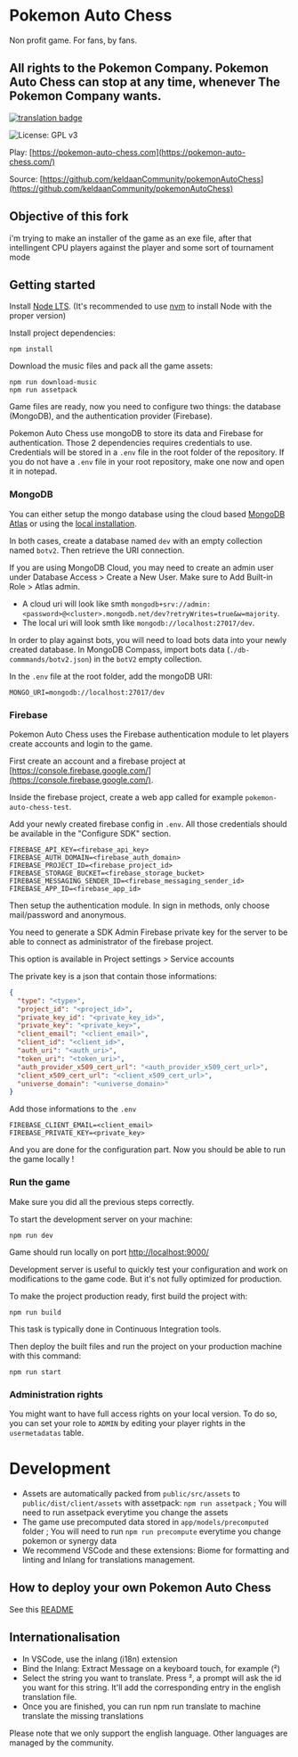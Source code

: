 # Pokemon Auto Chess

Non profit game. For fans, by fans.

## All rights to the Pokemon Company. Pokemon Auto Chess can stop at any time, whenever The Pokemon Company wants.

[![translation badge](https://inlang.com/badge?url=github.com/keldaanCommunity/pokemonAutoChess)](https://inlang.com/editor/github.com/keldaanCommunity/pokemonAutoChess?ref=badge)

![License: GPL v3](https://img.shields.io/badge/License-GPLv3-blue.svg)

Play: [https://pokemon-auto-chess.com](https://pokemon-auto-chess.com/)

Source: [https://github.com/keldaanCommunity/pokemonAutoChess](https://github.com/keldaanCommunity/pokemonAutoChess)

## Objective of this fork
i'm trying to make an installer of the game as an exe file, after that intellingent CPU players against the player and some sort of tournament mode
## Getting started

Install [Node LTS](https://nodejs.org/en). (It's recommended to use [nvm](https://github.com/nvm-sh/nvm) to install Node with the proper version)

Install project dependencies:
```
npm install
```

Download the music files and pack all the game assets:
```
npm run download-music
npm run assetpack
```

Game files are ready, now you need to configure two things: the database (MongoDB), and the authentication provider (Firebase).

Pokemon Auto Chess use mongoDB to store its data and Firebase for authentication. Those 2 dependencies requires credentials to use. Credentials will be stored in a `.env` file in the root folder of the repository. If you do not have a `.env` file in your root repository, make one now and open it in notepad.

### MongoDB

You can either setup the mongo database using the cloud based [MongoDB Atlas](https://www.mongodb.com/atlas/database) or using the [local installation](https://www.mongodb.com/try/download/community).

In both cases, create a database named `dev` with an empty collection named `botv2`. Then retrieve the URI connection. 

If you are using MongoDB Cloud, you may need to create an admin user under Database Access > Create a New User. Make sure to Add Built-in Role > Atlas admin.

- A cloud uri will look like smth `mongodb+srv://admin:<password>@<cluster>.mongodb.net/dev?retryWrites=true&w=majority`.
- The local uri will look smth like `mongodb://localhost:27017/dev`.

In order to play against bots, you will need to load bots data into your newly created database. In MongoDB Compass, import bots data (`./db-commmands/botv2.json`) in the `botV2` empty collection.

In the `.env` file at the root folder, add the mongoDB URI:

```
MONGO_URI=mongodb://localhost:27017/dev
```

### Firebase

Pokemon Auto Chess uses the Firebase authentication module to let players create accounts and login to the game.

First create an account and a firebase project at [https://console.firebase.google.com/](https://console.firebase.google.com/).

Inside the firebase project, create a web app called for example `pokemon-auto-chess-test`.

Add your newly created firebase config in `.env`. All those credentials should be available in the "Configure SDK" section.

```
FIREBASE_API_KEY=<firebase_api_key>
FIREBASE_AUTH_DOMAIN=<firebase_auth_domain>
FIREBASE_PROJECT_ID=<firebase_project_id>
FIREBASE_STORAGE_BUCKET=<firebase_storage_bucket>
FIREBASE_MESSAGING_SENDER_ID=<firebase_messaging_sender_id>
FIREBASE_APP_ID=<firebase_app_id>
```

Then setup the authentication module. In sign in methods, only choose mail/password and anonymous. 

You need to generate a SDK Admin Firebase private key for the server to be able to connect as administrator of the firebase project.

This option is available in Project settings > Service accounts

The private key is a json that contain those informations:

```json
{
  "type": "<type>",
  "project_id": "<project_id>",
  "private_key_id": "<private_key_id>",
  "private_key": "<private_key>",
  "client_email": "<client_email>",
  "client_id": "<client_id>",
  "auth_uri": "<auth_uri>",
  "token_uri": "<token_uri>",
  "auth_provider_x509_cert_url": "<auth_provider_x509_cert_url>",
  "client_x509_cert_url": "<client_x509_cert_url>",
  "universe_domain": "<universe_domain>"
}
```

Add those informations to the `.env`

```
FIREBASE_CLIENT_EMAIL=<client_email>
FIREBASE_PRIVATE_KEY=<private_key>
```

And you are done for the configuration part. Now you should be able to run the game locally ! 

### Run the game

Make sure you did all the previous steps correctly.

To start the development server on your machine:

```
npm run dev
```

Game should run locally on port [http://localhost:9000/](http://localhost:9000/)

Development server is useful to quickly test your configuration and work on modifications to the game code. But it's not fully optimized for production.

To make the project production ready, first build the project with:

```
npm run build
```

This task is typically done in Continuous Integration tools.

Then deploy the built files and run the project on your production machine with this command:
```
npm run start
```

### Administration rights

You might want to have full access rights on your local version. To do so, you can set your role to `ADMIN` by editing your player rights in the `usermetadatas` table.

# Development

- Assets are automatically packed from `public/src/assets` to `public/dist/client/assets` with assetpack: `npm run assetpack` ; You will need to run assetpack everytime you change the assets
- The game use precomputed data stored in `app/models/precomputed` folder ; You will need to run `npm run precompute` everytime you change pokemon or synergy data
- We recommend VSCode and these extensions: Biome for formatting and linting and Inlang for translations management.

## How to deploy your own Pokemon Auto Chess

See this [README](https://github.com/keldaanCommunity/pokemonAutoChess/blob/master/deployment/README.md)

## Internationalisation

- In VSCode, use the inlang (i18n) extension
- Bind the Inlang: Extract Message on a keyboard touch, for example (²)
- Select the string you want to translate. Press ², a prompt will ask the id you want for this string. It'll add the corresponding entry in the english translation file.
- Once you are finished, you can run npm run translate to machine translate the missing translations

Please note that we only support the english language. Other languages are managed by the community.
